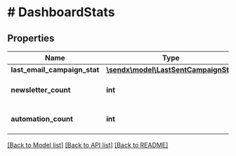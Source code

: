 # # DashboardStats

## Properties

Name | Type | Description | Notes
------------ | ------------- | ------------- | -------------
**last_email_campaign_stat** | [**\sendx\model\LastSentCampaignStat**](LastSentCampaignStat.md) |  | [optional]
**newsletter_count** | **int** | Number of newsletters sent. | [optional]
**automation_count** | **int** | Number of automations set up. | [optional]

[[Back to Model list]](../../README.md#models) [[Back to API list]](../../README.md#endpoints) [[Back to README]](../../README.md)
